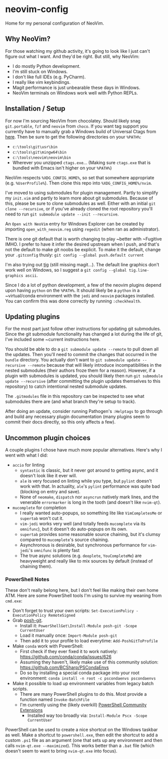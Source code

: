 # neovim-config
Home for my personal configuration of NeoVim.

## Why NeoVim?

For those watching my github activity, it's going to look like I just can't figure out what I want.  And they'd be right.  But still, why NeoVim:
  - I do mostly Python development.
  - I'm still stuck on Windows.
  - I don't like full IDEs (e.g. PyCharm).
  - I really like vim keybindings.
  - Magit performance is just unbearable these days in Windows.
  - NeoVim terminals on Windows work well with Python REPLs.

## Installation / Setup

For now I'm sourcing NeoVim from chocolatey.  Should likely snag `git.portable`, `fzf` and `neovim` from `choco`.  If you want tag support you currently have to manually grab a Windows build of Universal Ctags from [here](https://github.com/universal-ctags/ctags-win32). Then be sure to get the following directories on your `%PATH%`:
  - `c:\tools\git\usr\bin`
  - `c:\tools\git\mingw64\bin`
  - `c:\tools\neovim\neovim\bin`
  - Wherever you unzipped `ctags.exe`... (Making sure `ctags.exe` that is bundled with Emacs isn't higher on your `%PATH%`)

NeoVim respects `%XDG_CONFIG_HOME%`, so set that somewhere appropriate (e.g. `%UserProfile%`).  Then clone this repo into `%XDG_CONFIG_HOME%/nvim`.

I've moved to using submodules for plugin management.  Partly to simplify my `init.vim` and partly to learn more about git submodules.  Because of this, please be sure to clone submodules as well.  Either with an initial `git clone --recursive`, or if you've already cloned the root repository you'll need to run `git submodule update --init --recursive`.

An `Open with NeoVim` entry for Windows Explorer can be created by importing `open_with_neovim.reg` using `regedit` (when ran as administrator).

There is one git default that is worth changing to play ~better with ~Fugitive IMHO.  I prefer to have it infer the desired upstream when I push, and that's not the default to make git noobs be explicit.  To make it the default, change your `.gitconfig` thusly:
`git config --global push.default current`

I'm also trying out [tig](https://github.com/jonas/tig) (still missing magit...).  The default line graphics don't work well on Windows, so I suggest a `git config --global tig.line-graphics ascii`.

Since I do a lot of python development, a few of the neovim plugins depend upon having `python` on the `%PATH%`.  It should likely be a `python` in a ~virtual/conda environment with the `jedi` and `neovim` packages installed.  You can confirm this was done correctly by running `:checkhealth`.

## Updating plugins

For the most part just follow other instructions for updating git submodules.  Since the git submodule functionality has changed a lot during the life of git, I've included some ~current instructions here.

You should be able to do a `git submodule update --remote` to pull down all the updates.  Then you'll need to commit the changes that occurred in the `bundle` directory.  You actually don't want to `git submodule update --recursive --remote` because that will likely introduce incompatibilities in the nested submodules (their authors froze them for a reason).  However, if a plugin with submodules is updated, you should likely then run `git submodule update --recursive` (after committing the plugin updates themselves to this repository) to catch intentional nested submodule updates.

The `.gitmodules` file in this repository can be inspected to see what submodules there are (and what branch they're setup to track).

After doing an update, consider running Pathogen's `:Helptags` to go through and build any necessary plugin documentation (many plugins seem to commit their docs directly, so this only affects a few).

## Uncommon plugin choices

A couple plugins I chose have much more popular alternatives.  Here's why I went with what I did:

  * `accio` for linting
    * `syntastic` is classic, but it never got around to getting async, and it doesn't look like it ever will.
    * `ale` is very focused on linting while you type, but `pylint` doesn't work with that.  In actuality, `ale`'s `pylint` performance was quite bad (blocking on entry and save).
    * None of `neomake`, `dispatch` nor `asyncrun` natively mark lines, and the venerable `errormarker` is long in the tooth (and doesn't like `nvim-qt`).
  * `mucomplete` for completion
    * I really wanted auto-popups, so something lite like `VimCompletesMe` or `supertab` won't cut it.
    * `vim-jedi` works very well (and totally feeds `mucomplete` via its `omnifunc`), but it doesn't do auto-popups on its own.
    * `supertab` provides some reasonable source chaining, but it's clumsy compared to `mucomplete`'s source chaining.
    * Asynchronous is desirable, but synchronous performance for `vim-jedi`'s `omnifunc` is plenty fast
    * The true async solutions (e.g. `deoplete`, `YouCompleteMe`) are heavyweight and really like to mix sources by default (instead of chaining them).

### PowerShell Notes

These don't really belong here, but I don't feel like making their own home ATM.  Here are some PowerShell tools I'm using to survive my weaning from `cmd.exe`:
  * Don't forget to trust your own scripts: `Set-ExecutionPolicy -ExecutionPolicy RemoteSigned`
  * Grab [posh-git](https://github.com/dahlbyk/posh-git).
    * Install it: `PowerShellGet\Install-Module posh-git -Scope CurrentUser`
    * Load it manually once: `Import-Module posh-git`
    * Then add it to your profile to load everytime: `Add-PoshGitToProfile`
  * Make `conda` work with PowerShell:
    * First check if they ever fixed it to work natively: https://github.com/conda/conda/issues/626
    * Assuming they haven't, likely make use of this community solution: https://github.com/BCSharp/PSCondaEnvs
    * Do so by installing a special conda package into your root environment: `conda install -n root -c pscondaenvs pscondaenvs`
  * Make it possible to load up environment variables from legacy batch scripts.
    * There are many PowerShell plugins to do this.  Most provide a function named `Invoke-BatchFile`
    * I'm currently using the (likely overkill) [PowerShell Community Extensions](https://github.com/Pscx/Pscx)
      * Installed way too broadly via: `Install-Module Pscx -Scope CurrentUser`

PowerShell can be used to create a nice shortcut on the Windows taskbar as well.  Make a shortcut to `powershell.exe`, then edit the shortcut to add a custom `.ps1` file as an argument (one that sets up any environment and then calls `nvim-qt.exe --maximized`).  This works better than a `.bat` file (which doesn't seem to want to bring `nvim-qt.exe` into focus).
